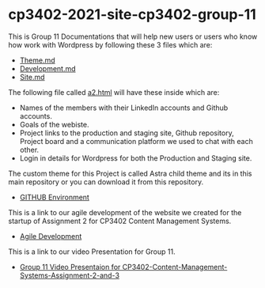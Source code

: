 # cp3402-2021-site-cp3402-group-11

This is Group 11 Documentations that will help new users or users who know how work with Wordpress by following these 3 files which are:

* [Theme.md](https://github.com/cp3402-students/cp3402-2021-site-cp3402-group-11/blob/main/Theme.md)
* [Development.md](https://github.com/cp3402-students/cp3402-2021-site-cp3402-group-11/blob/main/Deployment.md)
* [Site.md](https://github.com/cp3402-students/cp3402-2021-site-cp3402-group-11/blob/main/Site.md)


The following file called  [a2.html](https://github.com/cp3402-students/cp3402-2021-site-cp3402-group-11/blob/main/a2.html) will have these inside which are:

* Names of the members with their LinkedIn accounts and Github accounts.
* Goals of the webiste.
* Project links to the production and staging site, Github repository, Project board and a communication platform we used to chat with each other.
* Login in details for Wordpress for both the Production and Staging site.


The custom theme for this Project is called Astra child theme and its in this main repository or you can download it from this repository.

* [GITHUB Environment](https://github.com/cp3402-students/cp3402-2021-env-cp3402-group-11)


This is a link to our agile development of the website we created for the startup of Assignment 2 for CP3402 Content Management Systems.
* [Agile Development](https://xd.adobe.com/view/87ce4e25-e086-4916-b167-fefa92f7e5b1-d29d/) 


This is a link to our video Presentation for Group 11.
* [Group 11 Video Presentaion for CP3402-Content-Management-Systems-Assignment-2-and-3](https://youtu.be/bxq0keL7YYc)

